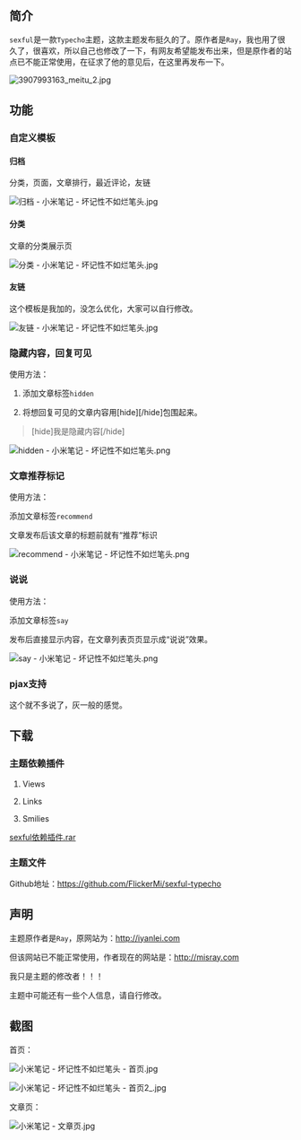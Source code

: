 ## 简介

`sexful`是一款`Typecho`主题，这款主题发布挺久的了。原作者是`Ray`，我也用了很久了，很喜欢，所以自己也修改了一下，有网友希望能发布出来，但是原作者的站点已不能正常使用，在征求了他的意见后，在这里再发布一下。


<!--more-->

![3907993163_meitu_2.jpg][1]

## 功能

### 自定义模板

#### 归档

分类，页面，文章排行，最近评论，友链

![归档 - 小米笔记 - 坏记性不如烂笔头.jpg][2]

#### 分类

文章的分类展示页

![分类 - 小米笔记 - 坏记性不如烂笔头.jpg][3]

#### 友链

这个模板是我加的，没怎么优化，大家可以自行修改。

![友链 - 小米笔记 - 坏记性不如烂笔头.jpg][4]

### 隐藏内容，回复可见

使用方法：

1. 添加文章标签`hidden`

2. 将想回复可见的文章内容用[hide][/hide]包围起来。

> [hide]我是隐藏内容[/hide]

![hidden - 小米笔记 - 坏记性不如烂笔头.png][5]

### 文章推荐标记

使用方法：

添加文章标签`recommend`

文章发布后该文章的标题前就有“推荐”标识

![recommend - 小米笔记 - 坏记性不如烂笔头.png][6]

### 说说

使用方法：

添加文章标签`say`

发布后直接显示内容，在文章列表页页显示成“说说”效果。

![say - 小米笔记 - 坏记性不如烂笔头.png][7]

### pjax支持

这个就不多说了，灰一般的感觉。

## 下载

### 主题依赖插件

1. Views

2. Links

3. Smilies

[sexful依赖插件.rar][8]

### 主题文件

Github地址：https://github.com/FlickerMi/sexful-typecho

## 声明

主题原作者是`Ray`，原网站为：http://iyanlei.com

但该网站已不能正常使用，作者现在的网站是：http://misray.com

我只是主题的修改者！！！

主题中可能还有一些个人信息，请自行修改。

## 截图

首页：

![小米笔记 - 坏记性不如烂笔头 - 首页.jpg][9]

![小米笔记 - 坏记性不如烂笔头 - 首页2_.jpg][10]

文章页：

![小米笔记 - 文章页.jpg][11]


  [1]: http://static.notemi.cn/notemi/2018/04/1537873117.jpg
  [2]: http://static.notemi.cn/notemi/2018/03/3522594763.jpg
  [3]: http://static.notemi.cn/notemi/2018/03/1530497070.jpg
  [4]: http://static.notemi.cn/notemi/2018/03/460068861.jpg
  [5]: http://static.notemi.cn/notemi/2018/03/1351157156.png
  [6]: http://static.notemi.cn/notemi/2018/03/2417036304.png
  [7]: http://static.notemi.cn/notemi/2018/03/863440550.png
  [8]: http://static.notemi.cn/notemi/2018/03/1656666858.rar
  [9]: http://static.notemi.cn/notemi/2018/03/1926860269.jpg
  [10]: http://static.notemi.cn/notemi/2018/03/2412201999.jpg
  [11]: http://static.notemi.cn/notemi/2018/03/1378685101.jpg
